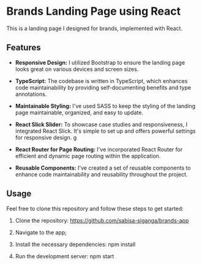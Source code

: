 # Brands Landing Page using React

This is a landing page I designed for brands, implemented with React.

## Features

- **Responsive Design:** I utilized Bootstrap to ensure the landing page looks great on various devices and screen sizes.

- **TypeScript:** The codebase is written in TypeScript, which enhances code maintainability by providing self-documenting benefits and type annotations.

- **Maintainable Styling:** I've used SASS to keep the styling of the landing page maintainable, organized, and easy to update.

- **React Slick Slider:** To showcase case studies and responsiveness, I integrated React Slick. It's simple to set up and offers powerful settings for responsive design.
  g
- **React Router for Page Routing:** I've incorporated React Router for efficient and dynamic page routing within the application.

- **Reusable Components:** I've created a set of reusable components to enhance code maintainability and reusability throughout the project.

## Usage

Feel free to clone this repository and follow these steps to get started:

1. Clone the repository:
   https://github.com/sabisa-siganga/brands-app

2. Navigate to the app;

3. Install the necessary dependencies:
   npm install

4. Run the development server:
   npm start
